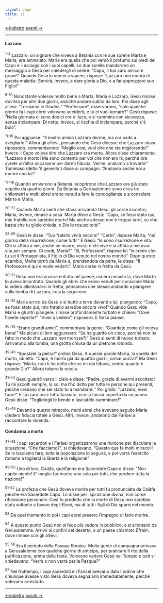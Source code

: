 ```yaml
---
layout: page
title: 11
---
```

[<-indietro](gv10.html) [avanti ->](gv12.html)

--------------------------------
#### Lazzaro

<sup>1-4</sup> Lazzaro, un signore che viveva a Betania con le sue
sorelle Marta e Maria, era ammalato. Maria era quella che poi versò il
profumo sui piedi del Capo e li asciugò con i suoi capelli. Le due
sorelle mandarono un messaggio a Gesù per chiedergli di venire: “Capo,
il tuo caro amico è grave!” Quando Gesù lo venne a sapere, rispose:
“Lazzaro non morirà di questa malattia. Servirà, invece, a dare gloria a
Dio, e a far apprezzare suo Figlio!”

<sup>5-10</sup> Nonostante volesse molto bene a Marta, Maria e Lazzaro,
Gesù rimase dov’era per altri due giorni, anziché andare subito da loro.
Poi disse agli allievi: “Torniamo in Giudea.” “Professore”, osservarono,
“solo qualche giorno fa i capi ebrei volevano ucciderti, e tu ci vuoi
tornare?” Gesù rispose: “Nella giornata ci sono dodici ore di luce, e si
cammina con sicurezza, senza inciampare. Di notte, invece, si rischia di
inciampare, perché c'è buio”.

<sup>11-16</sup> Poi aggiunse: “Il nostro amico Lazzaro dorme, ma ora
vado a svegliarlo!” Allora gli allievi, pensando che Gesù dicesse che
Lazzaro stava riposando, commentarono: “Meglio così, vuol dire che sta
migliorando!” Invece il Capo voleva dire che Lazzaro era morto. Allora
disse chiaramente: “Lazzaro è morto! Ma sono contento per voi che non
ero là, perché ora avrete un’altra occasione per darmi fiducia. Venite,
andiamo a trovarlo!” Tommaso (detto 'il gemello') disse ai compagni:
“Andiamo anche noi a morire con lui!”

<sup>17-19</sup> Quando arrivarono a Betania, scoprirono che Lazzaro era
già stato sepolto da quattro giorni. Da Betania a Gerusalemme sono circa
tre chilometri e molti ebrei erano venuti a fare le condoglianze e a
consolare Marta e Maria.

<sup>20-22</sup> Quando Marta sentì che stava arrivando Gesù, gli corse
incontro; Maria, invece, rimase a casa. Marta disse a Gesù: “Capo, se
fossi stato qui, mio fratello non sarebbe morto! Ma anche adesso non è
troppo tardi, so che basta che tu glielo chieda, e Dio lo resusciterà!”

<sup>23-29</sup> Gesù le disse: “Tuo fratello vivrà ancora!” “Certo”,
rispose Marta, “nel giorno della risurrezione, come tutti!” E Gesù: “Io
sono risurrezione e vita. Chi si affida a me, anche se muore, vivrà; e
chi vive e si affida a me avrà vita per sempre. Ci credi, Marta?” “Sì,
Professore”, rispose lei “Io credo che tu sei il Protagonista, il Figlio
di Dio venuto nel nostro mondo”. Dopo questo scambio, Marta tornò da
Maria e, prendendola da parte, le disse: “Il Professore è qui e vuole
vederti”. Maria corse in fretta da Gesù.

<sup>30-31</sup> Gesù non era ancora entrato nel paese, ma era rimasto
là, dove Marta lo aveva incontrato. Quando gli ebrei che erano venuti
per consolare Maria la videro allontanarsi in fretta, pensarono che
stesse andando a piangere sulla tomba di Lazzaro, così la seguirono.

<sup>32-35</sup> Maria arrivò da Gesù e si buttò a terra davanti a lui,
piangendo: “Capo, se fossi stato qui, mio fratello sarebbe ancora vivo!”
Quando Gesù vide Maria e gli altri piangere, rimase profondamente
turbato e chiese: “Dove l'avete sepolto?” “Vieni a vedere”, risposero. E
Gesù pianse.

<sup>36-38</sup> “Erano grandi amici”, commentava la gente. “Guardate
come gli voleva bene!” Ma alcuni di loro aggiunsero: “Se ha guarito un
cieco, perché non ha fatto in modo che Lazzaro non morisse?!” Gesù si
sentì di nuovo turbato. Arrivarono alla tomba, una grotta chiusa da un
pietrone rotondo.

<sup>39-40</sup> “Spostate la pietra!” ordinò Gesù. A queste parole
Marta, la sorella del morto, obiettò: “Capo, è morto già da quattro
giorni, ormai puzza!” Ma Gesù rispose: “Marta, non ti ho detto che se mi
dai fiducia, vedrai quanto è grande Dio?” Allora tolsero la roccia.

<sup>41-44</sup> Gesù guardò verso il cielo e disse: “Padre, grazie di
avermi ascoltato! Tu mi ascolti sempre, lo so, ma l’ho detto per tutte
le persone qui presenti, perché credano che sei stato tu a mandarmi.”
Poi gridò: “Lazzaro, vieni fuori!” E Lazzaro uscì: tutto fasciato, con
la faccia coperta da un panno. Gesù disse: “Toglietegli le bende e
lasciatelo camminare!”

<sup>45-46</sup> Davanti a questo miracolo, molti ebrei che avevano
seguito Maria diedero fiducia totale a Gesù. Altri, invece, andarono dai
Farisei a raccontare la vicenda.

#### Condanna a morte

<sup>47-48</sup> I capi sacerdoti e i Farisei organizzarono una riunione
per discutere la situazione. “Che facciamo?”, si chiedevano. “Questo qua
fa molti miracoli! Se lo lasciamo fare, tutta la popolazione lo seguirà,
e poi verrà l’esercito romano a toglierci la libertà e la religione!”

<sup>49-50</sup> Uno di loro, Caiàfa, quell’anno era Sacerdote Capo e
disse: “Non capite niente! E' meglio far morire uno solo per tutti, che
perdere tutta la nazione!”

<sup>51-52</sup> La profezia che Gesù doveva morire per tutti fu
pronunciata da Caiàfa perché era Sacerdote Capo. Lo disse per
ispirazione divina, non come riflessione personale. Così fu predetto che
la morte di Gesù non sarebbe stata soltanto a favore degli Ebrei, ma di
tutti i figli di Dio sparsi nel mondo.

<sup>53</sup> Da quel momento in poi i capi ebrei presero l'impegno di
farlo morire.

<sup>54</sup> A questo punto Gesù non si fece più vedere in pubblico, e
si allontanò da Gerusalemme. Arrivò ai confini del deserto, a un paese
chiamato Efraim, dove rimase con gli allievi.

<sup>55-56</sup> Era il periodo della Pasqua Ebraica. Molta gente di
campagna arrivava a Gerusalemme con qualche giorno di anticipo, per
praticare il rito della purificazione, prima della festa. Volevano
vedere Gesù nel Tempio e tutti si chiedevano: “Verrà o non verrà per la
Pasqua?”

<sup>57</sup> Nel frattempo, i capi sacerdoti e i Farisei avevano dato
l'ordine che chiunque avesse visto Gesù doveva segnalarlo
immediatamente, perché volevano arrestarlo.

----------------------------------------------------
[<-indietro](gv10.html) [avanti ->](gv12.html)